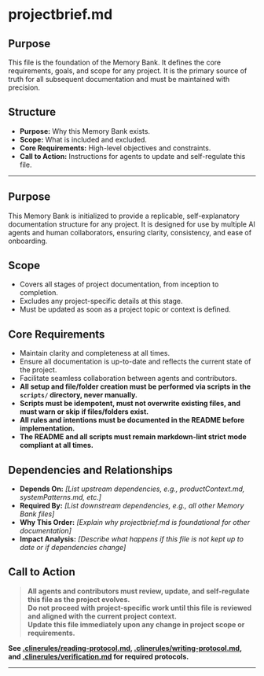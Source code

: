 # projectbrief.md

## Purpose
This file is the foundation of the Memory Bank. It defines the core requirements, goals, and scope for any project. It is the primary source of truth for all subsequent documentation and must be maintained with precision.

## Structure
- **Purpose:** Why this Memory Bank exists.
- **Scope:** What is included and excluded.
- **Core Requirements:** High-level objectives and constraints.
- **Call to Action:** Instructions for agents to update and self-regulate this file.

---

## Purpose

This Memory Bank is initialized to provide a replicable, self-explanatory documentation structure for any project. It is designed for use by multiple AI agents and human collaborators, ensuring clarity, consistency, and ease of onboarding.

## Scope

- Covers all stages of project documentation, from inception to completion.
- Excludes any project-specific details at this stage.
- Must be updated as soon as a project topic or context is defined.

## Core Requirements

- Maintain clarity and completeness at all times.
- Ensure all documentation is up-to-date and reflects the current state of the project.
- Facilitate seamless collaboration between agents and contributors.
- **All setup and file/folder creation must be performed via scripts in the `scripts/` directory, never manually.**
- **Scripts must be idempotent, must not overwrite existing files, and must warn or skip if files/folders exist.**
- **All rules and intentions must be documented in the README before implementation.**
- **The README and all scripts must remain markdown-lint strict mode compliant at all times.**

## Dependencies and Relationships

- **Depends On:** _[List upstream dependencies, e.g., productContext.md, systemPatterns.md, etc.]_
- **Required By:** _[List downstream dependencies, e.g., all other Memory Bank files]_
- **Why This Order:** _[Explain why projectbrief.md is foundational for other documentation]_
- **Impact Analysis:** _[Describe what happens if this file is not kept up to date or if dependencies change]_

## Call to Action

> **All agents and contributors must review, update, and self-regulate this file as the project evolves.**  
> **Do not proceed with project-specific work until this file is reviewed and aligned with the current project context.**  
> **Update this file immediately upon any change in project scope or requirements.**

**See [.clinerules/reading-protocol.md](../.clinerules/reading-protocol.md), [.clinerules/writing-protocol.md](../.clinerules/writing-protocol.md), and [.clinerules/verification.md](../.clinerules/verification.md) for required protocols.**

---
